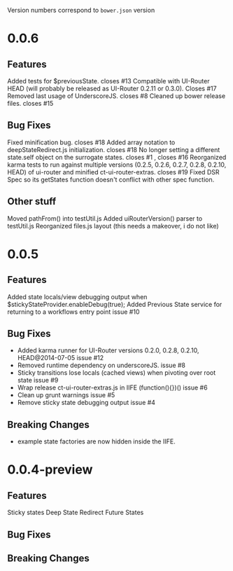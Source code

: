 Version numbers correspond to `bower.json` version

# 0.0.6
## Features
Added tests for $previousState.  closes #13
Compatible with UI-Router HEAD (will probably be released as UI-Router 0.2.11 or 0.3.0). Closes #17
Removed last usage of UnderscoreJS. closes #8
Cleaned up bower release files. closes #15

## Bug Fixes
Fixed minification bug. closes #18
Added array notation to deepStateRedirect.js initialization.  closes #18
No longer setting a different state.self object on the surrogate states.  closes #1 , closes #16
Reorganized karma tests to run against multiple versions (0.2.5, 0.2.6, 0.2.7, 0.2.8, 0.2.10, HEAD) of ui-router and minified ct-ui-router-extras.  closes #19
Fixed DSR Spec so its getStates function doesn't conflict with other spec function.

## Other stuff
Moved pathFrom() into testUtil.js
Added uiRouterVersion() parser to testUtil.js
Reorganized files.js layout (this needs a makeover, i do not like)


# 0.0.5
## Features
Added state locals/view debugging output when $stickyStateProvider.enableDebug(true);
Added Previous State service for returning to a workflows entry point issue #10

## Bug Fixes
- Added karma runner for UI-Router versions 0.2.0, 0.2.8, 0.2.10, HEAD@2014-07-05 issue #12
- Removed runtime dependency on underscoreJS. issue #8
- Sticky transitions lose locals (cached views) when pivoting over root state issue #9
- Wrap release ct-ui-router-extras.js in IIFE (function(){})() issue #6
- Clean up grunt warnings issue #5
- Remove sticky state debugging output issue #4

## Breaking Changes
- example state factories are now hidden inside the IIFE.


# 0.0.4-preview
## Features
Sticky states
Deep State Redirect
Future States

## Bug Fixes

## Breaking Changes

